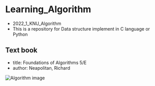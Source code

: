 # Learning_Algorithm
- 2022_1_KNU_Algorithm
- This is a repository for Data structure implement in C language or Python

## Text book
- title: Foundations of Algorithms 5/E
- author: Neapolitan, Richard

![Algorithm image](http://image.kyobobook.co.kr/images/book/large/190/l9781284049190.jpg)
